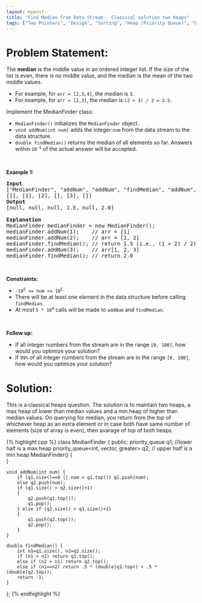 ```yaml
---
layout: mypost
title: "Find Median from Data Stream - Classical solution two heaps"
tags: ["Two Pointers", "Design", "Sorting", "Heap (Priority Queue)", "Data Stream", "C++", "Hard"]
---
```

# Problem Statement:
<p>The <strong>median</strong> is the middle value in an ordered integer list. If the size of the list is even, there is no middle value, and the median is the mean of the two middle values.</p>

<ul>
	<li>For example, for <code>arr = [2,3,4]</code>, the median is <code>3</code>.</li>
	<li>For example, for <code>arr = [2,3]</code>, the median is <code>(2 + 3) / 2 = 2.5</code>.</li>
</ul>

<p>Implement the MedianFinder class:</p>

<ul>
	<li><code>MedianFinder()</code> initializes the <code>MedianFinder</code> object.</li>
	<li><code>void addNum(int num)</code> adds the integer <code>num</code> from the data stream to the data structure.</li>
	<li><code>double findMedian()</code> returns the median of all elements so far. Answers within <code>10<sup>-5</sup></code> of the actual answer will be accepted.</li>
</ul>

<p>&nbsp;</p>
<p><strong class="example">Example 1:</strong></p>

<pre>
<strong>Input</strong>
[&quot;MedianFinder&quot;, &quot;addNum&quot;, &quot;addNum&quot;, &quot;findMedian&quot;, &quot;addNum&quot;, &quot;findMedian&quot;]
[[], [1], [2], [], [3], []]
<strong>Output</strong>
[null, null, null, 1.5, null, 2.0]

<strong>Explanation</strong>
MedianFinder medianFinder = new MedianFinder();
medianFinder.addNum(1);    // arr = [1]
medianFinder.addNum(2);    // arr = [1, 2]
medianFinder.findMedian(); // return 1.5 (i.e., (1 + 2) / 2)
medianFinder.addNum(3);    // arr[1, 2, 3]
medianFinder.findMedian(); // return 2.0
</pre>

<p>&nbsp;</p>
<p><strong>Constraints:</strong></p>

<ul>
	<li><code>-10<sup>5</sup> &lt;= num &lt;= 10<sup>5</sup></code></li>
	<li>There will be at least one element in the data structure before calling <code>findMedian</code>.</li>
	<li>At most <code>5 * 10<sup>4</sup></code> calls will be made to <code>addNum</code> and <code>findMedian</code>.</li>
</ul>

<p>&nbsp;</p>
<p><strong>Follow up:</strong></p>

<ul>
	<li>If all integer numbers from the stream are in the range <code>[0, 100]</code>, how would you optimize your solution?</li>
	<li>If <code>99%</code> of all integer numbers from the stream are in the range <code>[0, 100]</code>, how would you optimize your solution?</li>
</ul>

# Solution:
This is a classical heaps question.
The solution is to maintain two heaps, a max heap of lower than median values and a min heap of higher than median values. On querying for median, you return from the top of whichever heap as an extra element or in case both have same number of elements (size of array is even), then avarage of top of both heaps.

 {% highlight cpp %} 
class MedianFinder {
public:
    priority_queue<int> q1; //lower half is a max heap
    priority_queue<int, vector<int>, greater<int>> q2; // upper half is a min heap
    MedianFinder() {        
    }
    
    void addNum(int num) {
        if (q1.size()==0 || num < q1.top()) q1.push(num);
        else q2.push(num);
        if (q1.size() > q2.size()+1)
        {
            q2.push(q1.top());
            q1.pop();
        } else if (q2.size() > q1.size()+1)
        {
            q1.push(q2.top());
            q2.pop();
        }
    }
    
    double findMedian() {
        int n1=q1.size(), n2=q2.size();
        if (n1 > n2) return q1.top();
        else if (n2 > n1) return q2.top();
        else if (n1==n2) return .5 * (double)q1.top() + .5 * (double)q2.top();
        return -1;
    }
};
 {% endhighlight %}